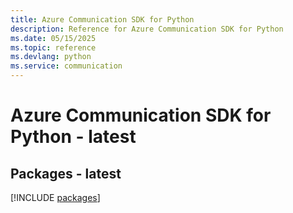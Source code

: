 ```yaml
---
title: Azure Communication SDK for Python
description: Reference for Azure Communication SDK for Python
ms.date: 05/15/2025
ms.topic: reference
ms.devlang: python
ms.service: communication
---
```

# Azure Communication SDK for Python - latest
## Packages - latest
[!INCLUDE [packages](communication-index.md)]